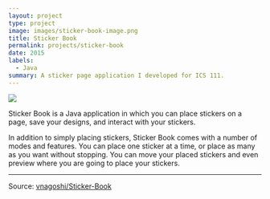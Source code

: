 ```yaml
---
layout: project
type: project
image: images/sticker-book-image.png
title: Sticker Book
permalink: projects/sticker-book
date: 2015
labels:
  - Java
summary: A sticker page application I developed for ICS 111.
---
```


<img class="ui image" src="{{ site.baseurl }}/images/sticker-book.png">

Sticker Book is a Java application in which you can place stickers on a page, save your designs, and interact with your stickers.

In addition to simply placing stickers, Sticker Book comes with a number of modes and features. You can place one sticker at a time, or place as many as you want without stopping. You can move your placed stickers and even preview where you are going to place your stickers.



<hr>
Source: <a href="https://github.com/vnagoshi/Sticker-Book"><i class="large github icon "></i>vnagoshi/Sticker-Book</a>

